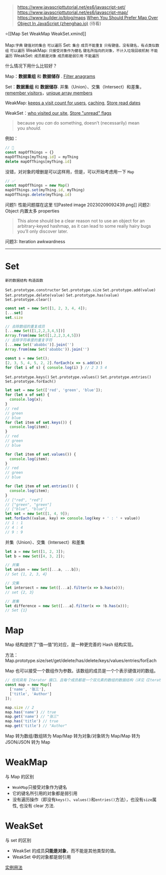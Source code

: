> https://www.javascripttutorial.net/es6/javascript-set/
> https://www.javascripttutorial.net/es6/javascript-map/
> https://www.builder.io/blog/maps
> [When You Should Prefer Map Over Object In JavaScript (zhenghao.io)](https://www.zhenghao.io/posts/object-vs-map#performance-extravaganza) (待看)

⭐[[Map Set WeakMap WeakSet.xmind]]

Map:`字典`  `键值对的集合` `可以遍历`
Set: `集合` `成员不能重复` `只有键值，没有键名，有点类似数组` `可以遍历`
WeakMap: `只接受对象作为健名`  `键名所指向的对象，不计入垃圾回收机制` `不能遍历`
WeakSet: `成员都是对象` `成员都是弱引用` `不能遍历`


什么情况下用什么比较好？

Map：**数据重组** 和 **数据储存** . [Filter anagrams](http://javascript.info/map-set#filter-anagrams)

Set：**数据重组** 和 **数据储存**. 并集（Union）、交集（Intersect）和差集，[remember visitors](http://javascript.info/map-set#set)，[unique array members](http://javascript.info/map-set#filter-unique-array-members)

WeakMap: [keeps a visit count for users](http://javascript.info/weakmap-weakset#use-case-additional-data), [caching](http://javascript.info/weakmap-weakset#use-case-caching), [Store read dates](http://javascript.info/weakmap-weakset#store-read-dates)

WeakSet：[who visited our site](http://javascript.info/weakmap-weakset#weakset), [Store "unread" flags](http://javascript.info/weakmap-weakset#store-unread-flags)

> because you _can_ do something, doesn’t (necessarily) mean you _should._

例如：
```js
// 🚩
const mapOfThings = {}
mapOfThings[myThing.id] = myThing
delete mapOfThings[myThing.id]
```
没错，对对象的增删是可以这样用，但是，可以开始考虑用一下 `Map`
```js
// ✅
const mapOfThings = new Map()
mapOfThings.set(myThing.id, myThing)
mapOfThings.delete(myThing.id)
```
问题1: 性能问题摆在这里
![[Pasted image 20230209092439.png]]
问题2: Object 内置太多 properties
> This alone should be a clear reason not to use an object for an arbitrary-keyed hashmap, as it can lead to some really hairy bugs you’ll only discover later.

问题3: Iteration awkwardness


---

# Set

`新的数据结构` `构造函数`

`Set.prototype.constructor` `Set.prototype.size` `Set.prototype.add(value)`  `Set.prototype.delete(value)` `Set.prototype.has(value)` `Set.prototype.clear()` 

```js
const set = new Set([1, 2, 3, 4, 4]);
[...set]
set.size
```

```js
// 去除数组的重复成员
[...new Set([1,2,2,3,4,5])]
Array.from(new Set([1,2,2,3,4,5]))
// 去除字符串里的重复字符
[...new Set('ababbc')].join('')
Array.from(new Set('ababbc')).join('')
```

```js
const s = new Set();
[2, 3, 5, 4, 5, 2, 2].forEach(x => s.add(x))
for (let i of s) { console.log(i) } // 2 3 5 4
```

`Set.prototype.keys()` `Set.prototype.values()` `Set.prototype.entries()` `Set.prototype.forEach()`

```js
let set = new Set(['red', 'green', 'blue']);
for (let x of set) {
  console.log(x);
}
// red
// green
// blue
for (let item of set.keys()) {
  console.log(item);
}
// red
// green
// blue

for (let item of set.values()) {
  console.log(item);
}
// red
// green
// blue

for (let item of set.entries()) {
  console.log(item);
}
// ["red", "red"]
// ["green", "green"]
// ["blue", "blue"]
let set = new Set([1, 4, 9]);
set.forEach((value, key) => console.log(key + ' : ' + value))
// 1 : 1
// 4 : 4
// 9 : 9
```

并集（Union）、交集（Intersect）和差集

```js
let a = new Set([1, 2, 3]);
let b = new Set([4, 3, 2]);

// 并集
let union = new Set([...a, ...b]);
// Set {1, 2, 3, 4}

// 交集
let intersect = new Set([...a].filter(x => b.has(x)));
// set {2, 3}

// 差集
let difference = new Set([...a].filter(x => !b.has(x)));
// Set {1}
```

# Map

Map 结构提供了“值—值”的对应，是一种更完善的 Hash 结构实现。

方法：Map.prototype.size/set/get/delete/has/delete/keys/values/entries/forEach

Map 也可以接受一个数组作为参数。该数组的成员是一个个表示键值对的数组。

```js
// 任何具有 Iterator 接口、且每个成员都是一个双元素的数组的数据结构（详见《Iterator》一章）都可以当作Map构造函数的参数
const map = new Map([
  ['name', '张三'],
  ['title', 'Author']
]);

map.size // 2
map.has('name') // true
map.get('name') // "张三"
map.has('title') // true
map.get('title') // "Author"
```

Map 转为数组/数组转为 Map/Map 转为对象/对象转为 Map/Map 转为 JSON/JSON 转为 Map

# WeakMap

与 Map 的区别

- `WeakMap`只接受对象作为键名
- 它的键名所引用的对象都是弱引用
- 没有遍历操作（即没有`keys()`、`values()`和`entries()`方法），也没有`size`属性, 也没有 clear 方法.

# WeakSet

与 set 的区别

- WeakSet 的成员**只能是对象**，而不能是其他类型的值。
- WeakSet 中的对象都是弱引用

[实例用法]([http://es6.ruanyifeng.com/#docs/set-map#%E8%AF%AD%E6%B3%95](http://es6.ruanyifeng.com/#docs/set-map#语法))

